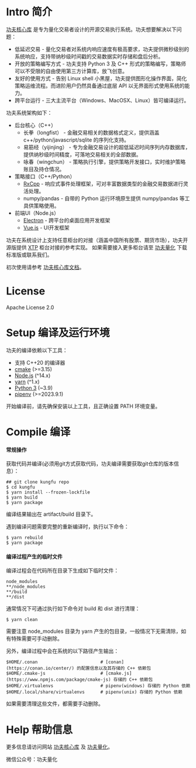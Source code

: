 # Intro 简介

[功夫核心库](https://libkungfu.cc) 是专为量化交易者设计的开源交易执行系统。功夫想要解决以下问题：
* 低延迟交易 - 量化交易者对系统内响应速度有极高要求，功夫提供微秒级别的系统响应，支持带纳秒级时间戳的交易数据实时存储和盘后分析。
* 开放的策略编写方式 - 功夫支持 Python 3 及 C++ 形式的策略编写，策略师可以不受限的自由使用第三方计算库，放飞创意。
* 友好的使用方式 - 告别 Linux shell 小黑屋，功夫提供图形化操作界面，简化策略运维流程。而进阶用户仍然具备通过底层 API 以无界面形式使用系统的能力。
* 跨平台运行 - 三大主流平台（Windows、MacOSX、Linux）皆可编译运行。

功夫系统架构如下：
* 后台核心（C++）
  * 长拳（longfist） - 金融交易相关的数据格式定义，提供涵盖 c++/python/javascript/sqlite 的序列化支持。
  * 易筋经（yijinjing） - 专为金融交易设计的超低延迟时间序列内存数据库，提供纳秒级时间精度，可落地交易相关的全部数据。
  * 咏春（wingchun） - 策略执行引擎，提供策略开发接口，实时维护策略账目及持仓情况。
* 策略接口（C++/Python）
  * [RxCpp](https://github.com/ReactiveX/RxCpp) - 响应式事件处理框架，可对丰富数据类型的金融交易数据进行灵活处理。
  * numpy/pandas - 自带的 Python 运行环境原生提供 numpy/pandas 等工具供策略使用。
* 前端UI（Node.js）
  * [Electron](https://electronjs.org) - 跨平台的桌面应用开发框架
  * [Vue.js](https://vuejs.org) - UI开发框架

功夫在系统设计上支持任意柜台的对接（涵盖中国所有股票、期货市场），功夫开源版提供 [XTP](https://xtp.zts.com.cn/) 柜台对接的参考实现。
如果需要接入更多柜台请至 [功夫量化](https://www.kungfu-trader.com) 下载标准版或联系我们。

初次使用请参考 [功夫核心库文档](https://docs.libkungfu.cc)。

# License

Apache License 2.0

# Setup 编译及运行环境

功夫的编译依赖以下工具：

* 支持 C++20 的编译器
* [cmake](https://cmake.org/) (>=3.15)
* [Node.js](https://nodejs.org/) (^14.x)
* [yarn](https://classic.yarnpkg.com/) (^1.x)
* [Python 3](https://www.python.org/) (~3.9)
* [pipenv](https://pipenv.pypa.io/) (>=2023.9.1)

开始编译前，请先确保安装以上工具，且正确设置 PATH 环境变量。

# Compile 编译

#### 常规操作

获取代码并编译(必须用git方式获取代码，功夫编译需要获取git仓库的版本信息）：
```
## git clone kungfu repo
$ cd kungfu
$ yarn install --frozen-lockfile
$ yarn build
$ yarn package
```

编译结果输出在 artifact/build 目录下。

遇到编译问题需要完整的重新编译时，执行以下命令：
```
$ yarn rebuild
$ yarn package
```

#### 编译过程产生的临时文件

编译过程会在代码所在目录下生成如下临时文件：
```
node_modules
**/node_modules
**/build
**/dist
```

通常情况下可通过执行如下命令对 build 和 dist 进行清理：
```
$ yarn clean
```
需要注意 node_modules 目录为 yarn 产生的包目录，一般情况下无需清除，如有特殊需要可手动删除。

另外，编译过程中会在系统的以下路径产生输出：
```
$HOME/.conan                        # [conan](https://conan.io/center/) 的配置信息以及其存储的 C++ 依赖包
$HOME/.cmake-js                     # [cmake.js](https://www.npmjs.com/package/cmake-js) 存储的 C++ 依赖包
$HOME/.virtualenvs                  # pipenv(windows) 存储的 Python 依赖
$HOME/.local/share/virtualenvs      # pipenv(unix) 存储的 Python 依赖
```
如果需要清理这些文件，都需要手动删除。

# Help 帮助信息

更多信息请访问网站 [功夫核心库](https://libkungfu.cc) 及 [功夫量化](https://www.kungfu-trader.com)。

微信公众号：功夫量化

